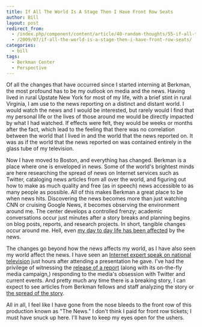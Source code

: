 ```yaml
---
title: If All The World Is A Stage Then I Have Front Row Seats
author: Bill
layout: post
redirect_from:
  - /index.php/component/content/article/40-random-thoughts/55-if-all-the-world-is-a-stage-then-i-have-front-row-seats
  - /2009/07/if-all-the-world-is-a-stage-then-i-have-front-row-seats/
categories:
  - bill
tags:
  - Berkman Center
  - Perspective
---
```

Of all the changes that have occurred since I started interning at Berkman, the
most profound has to be my outlook on media and the news. Having lived in rural
Upstate New York for most of my life, with a brief stint in rural Virginia, I
am use to the news reporting on a distinct and distant world. I would watch the
news and I would be interested, but rarely would I find that my personal life
or the lives of those around me would be directly impacted by what I had
watched. If effects were felt, they would be weeks or months after the fact,
which lead to the feeling that there was no correlation between the world that
I lived in and the world that the news reported on. It was as if the world that
the news reported on was contained entirely in the glass tube of my television.

Now I have moved to Boston, and everything has changed. Berkman is a place
where one is enveloped in news. Some of the world's brightest minds are here
researching the spread of news on Internet services such as Twitter, cataloging
news articles from all over the world, and figuring out how to make as much
quality and free (as in speech) news accessible to as many people as possible.
All of this makes Berkman a great place to be when news hits. Discovering the
news becomes more than just watching CNN or cruising Google News, it becomes
observing the environment around me. The center develops a controlled frenzy;
academic conversations occur just minutes after a story breaks and planning
begins on blog posts, reports, and research projects. In short, tangible
changes occur around me. Hell, even [my day to day life has been affected][1]
by the news.

The changes go beyond how the news affects my world, as I have also seen my
world affect the news. I have seen an
[Internet expert speak on national television][2] just hours after attending a
presentation he gave. I've had the privilege of witnessing the
[release of a report][3] (along with its on-the-fly media campaign,) responding
to the media's obsession with Twitter and current events. And pretty much any
time there is a breaking story, I can expect to see articles from Berkman
fellows and staff analyzing the story or [the spread of the story][4].

All in all, I feel like I have gone from the nose bleeds to the front row of
this production known as "The News." I don't think I paid for front row
tickets; I must have snuck up here. I'll have to keep my eyes open for the
ushers.

 [1]: /2009/06/the-first-month/
 [2]: http://video.google.com/videoplay?docid=-2331062712702557921
 [3]: http://www.webecologyproject.org/
 [4]: http://www.ethanzuckerman.com/blog/2009/06/25/flock-part-two-twitter-and-the-news-cycle-perfect-together/
